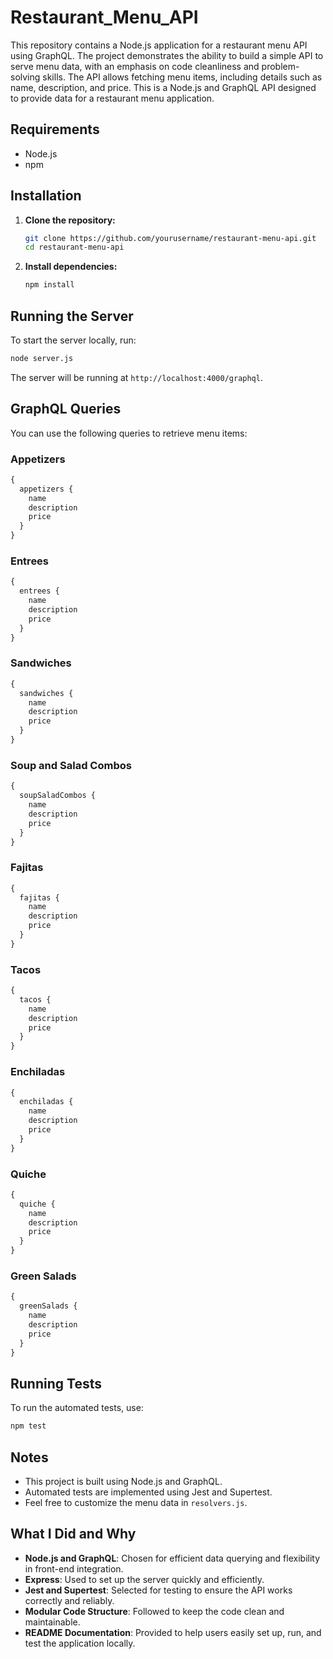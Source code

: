# Restaurant_Menu_API
This repository contains a Node.js application for a restaurant menu API using GraphQL. The project demonstrates the ability to build a simple API to serve menu data, with an emphasis on code cleanliness and problem-solving skills. The API allows fetching menu items, including details such as name, description, and price.
This is a Node.js and GraphQL API designed to provide data for a restaurant menu application.

## Requirements

- Node.js
- npm

## Installation

1. **Clone the repository:**
   ```sh
   git clone https://github.com/yourusername/restaurant-menu-api.git
   cd restaurant-menu-api
   ```

2. **Install dependencies:**
   ```sh
   npm install
   ```

## Running the Server

To start the server locally, run:
```sh
node server.js
```
The server will be running at `http://localhost:4000/graphql`.

## GraphQL Queries

You can use the following queries to retrieve menu items:

### Appetizers

```graphql
{
  appetizers {
    name
    description
    price
  }
}
```

### Entrees

```graphql
{
  entrees {
    name
    description
    price
  }
}
```

### Sandwiches

```graphql
{
  sandwiches {
    name
    description
    price
  }
}
```

### Soup and Salad Combos

```graphql
{
  soupSaladCombos {
    name
    description
    price
  }
}
```

### Fajitas

```graphql
{
  fajitas {
    name
    description
    price
  }
}
```

### Tacos

```graphql
{
  tacos {
    name
    description
    price
  }
}
```

### Enchiladas

```graphql
{
  enchiladas {
    name
    description
    price
  }
}
```

### Quiche

```graphql
{
  quiche {
    name
    description
    price
  }
}
```

### Green Salads

```graphql
{
  greenSalads {
    name
    description
    price
  }
}
```

## Running Tests

To run the automated tests, use:
```sh
npm test
```

## Notes

- This project is built using Node.js and GraphQL.
- Automated tests are implemented using Jest and Supertest.
- Feel free to customize the menu data in `resolvers.js`.

## What I Did and Why

- **Node.js and GraphQL**: Chosen for efficient data querying and flexibility in front-end integration.
- **Express**: Used to set up the server quickly and efficiently.
- **Jest and Supertest**: Selected for testing to ensure the API works correctly and reliably.
- **Modular Code Structure**: Followed to keep the code clean and maintainable.
- **README Documentation**: Provided to help users easily set up, run, and test the application locally.



